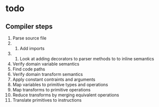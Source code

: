 # todo

## Compiler steps
1. Parse source file
1. 1. Add imports
1. 1. Look at adding decorators to parser methods to to inline semantics
1. Verify domain variable semantics
1. Find code paths
1. Verify domain transform semantics
1. Apply constant contraints and arguments
1. Map variables to primitive types and operations
1. Map transforms to primitive operations
1. Reduce transforms by merging equivalent operations
1. Translate primitives to instructions